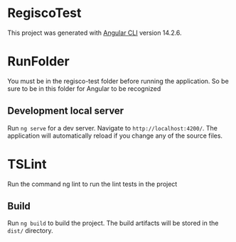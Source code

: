 # RegiscoTest

This project was generated with [Angular CLI](https://github.com/angular/angular-cli) version 14.2.6.

# RunFolder

You must be in the regisco-test folder before running the application. So be sure to be in this folder for Angular to be recognized

## Development local server

Run `ng serve` for a dev server. Navigate to `http://localhost:4200/`. The application will automatically reload if you change any of the source files.

# TSLint

Run the command ng lint to run the lint tests in the project

## Build

Run `ng build` to build the project. The build artifacts will be stored in the `dist/` directory.
